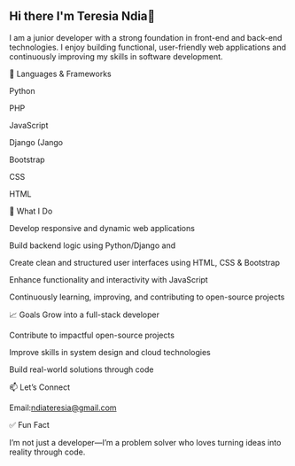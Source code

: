 ## Hi there I'm Teresia Ndia👋

I am a junior developer with a strong foundation in front-end and back-end technologies. I enjoy building functional, user-friendly web applications and continuously improving my skills in software development.

 
🔹 Languages & Frameworks

Python

PHP

JavaScript

Django (Jango

Bootstrap

CSS

HTML

🚀 What I Do

Develop responsive and dynamic web applications

Build backend logic using Python/Django and 

Create clean and structured user interfaces using HTML, CSS & Bootstrap

Enhance functionality and interactivity with JavaScript

Continuously learning, improving, and contributing to open-source projects

📈 Goals
Grow into a full-stack developer

Contribute to impactful open-source projects

Improve skills in system design and cloud technologies

Build real-world solutions through code

📫 Let’s Connect

Email:ndiateresia@gmail.com

✅ Fun Fact

I’m not just a developer—I’m a problem solver who loves turning ideas into reality through code.
